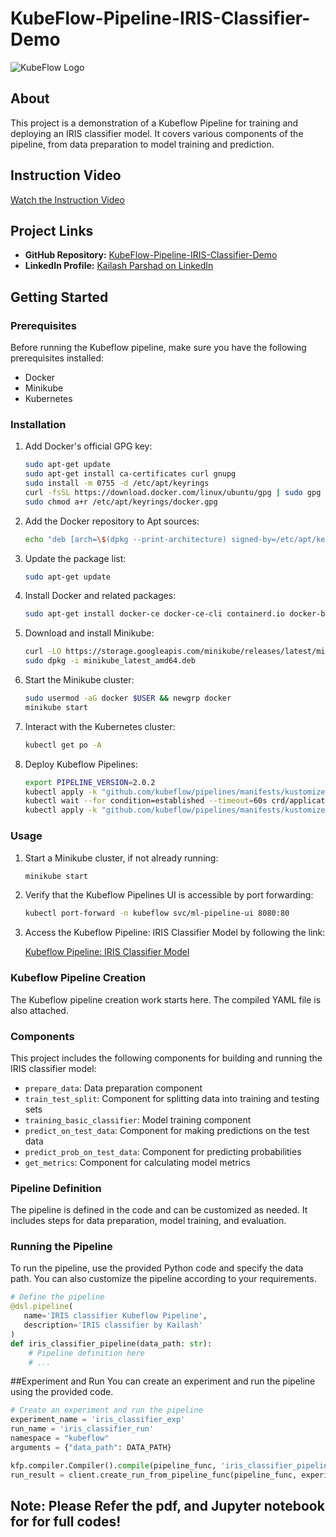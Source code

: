 # KubeFlow-Pipeline-IRIS-Classifier-Demo

![KubeFlow Logo](https://www.red-gate.com/simple-talk/wp-content/uploads/2021/01/word-image-36.png)

## About
This project is a demonstration of a Kubeflow Pipeline for training and deploying an IRIS classifier model. It covers various components of the pipeline, from data preparation to model training and prediction.

## Instruction Video
[Watch the Instruction Video](https://drive.google.com/file/d/1Ju_2At_mQSqJljelwt0OZtXGsf_9dwUk/view?usp=drive_link)

## Project Links
- **GitHub Repository:** [KubeFlow-Pipeline-IRIS-Classifier-Demo](https://github.com/at0m-b0mb/)
- **LinkedIn Profile:** [Kailash Parshad on LinkedIn](https://www.linkedin.com/in/kailash-parshad/)

## Getting Started

### Prerequisites
Before running the Kubeflow pipeline, make sure you have the following prerequisites installed:
- Docker
- Minikube
- Kubernetes

### Installation
1. Add Docker's official GPG key:

    ```bash
    sudo apt-get update
    sudo apt-get install ca-certificates curl gnupg
    sudo install -m 0755 -d /etc/apt/keyrings
    curl -fsSL https://download.docker.com/linux/ubuntu/gpg | sudo gpg --dearmor -o /etc/apt/keyrings/docker.gpg
    sudo chmod a+r /etc/apt/keyrings/docker.gpg
    ```

2. Add the Docker repository to Apt sources:

    ```bash
    echo "deb [arch=\$(dpkg --print-architecture) signed-by=/etc/apt/keyrings/docker.gpg] https://download.docker.com/linux/ubuntu \$(. /etc/os-release && echo \$VERSION_CODENAME) stable" | sudo tee /etc/apt/sources.list.d/docker.list > /dev/null
    ```

3. Update the package list:

    ```bash
    sudo apt-get update
    ```

4. Install Docker and related packages:

    ```bash
    sudo apt-get install docker-ce docker-ce-cli containerd.io docker-buildx-plugin docker-compose-plugin
    ```

5. Download and install Minikube:

    ```bash
    curl -LO https://storage.googleapis.com/minikube/releases/latest/minikube_latest_amd64.deb
    sudo dpkg -i minikube_latest_amd64.deb
    ```

6. Start the Minikube cluster:

    ```bash
    sudo usermod -aG docker $USER && newgrp docker
    minikube start
    ```

7. Interact with the Kubernetes cluster:

    ```bash
    kubectl get po -A
    ```

8. Deploy Kubeflow Pipelines:

    ```bash
    export PIPELINE_VERSION=2.0.2
    kubectl apply -k "github.com/kubeflow/pipelines/manifests/kustomize/cluster-scoped-resources?ref=$PIPELINE_VERSION"
    kubectl wait --for condition=established --timeout=60s crd/applications.app.k8s.io
    kubectl apply -k "github.com/kubeflow/pipelines/manifests/kustomize/env/platform-agnostic-pns?ref=$PIPELINE_VERSION"
    ```

### Usage

1. Start a Minikube cluster, if not already running:

    ```bash
    minikube start
    ```

2. Verify that the Kubeflow Pipelines UI is accessible by port forwarding:

    ```bash
    kubectl port-forward -n kubeflow svc/ml-pipeline-ui 8080:80
    ```

3. Access the Kubeflow Pipeline: IRIS Classifier Model by following the link:

    [Kubeflow Pipeline: IRIS Classifier Model](https://github.com/at0m-b0mb/KubeFlow-Pipeline-IRIS-Classifier-Demo/blob/main/KubeFlow_Pipeline_IRIS_Classifier_Kailash.ipynb)

### Kubeflow Pipeline Creation
The Kubeflow pipeline creation work starts here. The compiled YAML file is also attached.

### Components
This project includes the following components for building and running the IRIS classifier model:

- `prepare_data`: Data preparation component
- `train_test_split`: Component for splitting data into training and testing sets
- `training_basic_classifier`: Model training component
- `predict_on_test_data`: Component for making predictions on the test data
- `predict_prob_on_test_data`: Component for predicting probabilities
- `get_metrics`: Component for calculating model metrics

### Pipeline Definition
The pipeline is defined in the code and can be customized as needed. It includes steps for data preparation, model training, and evaluation.

### Running the Pipeline
To run the pipeline, use the provided Python code and specify the data path. You can also customize the pipeline according to your requirements.

```python
# Define the pipeline
@dsl.pipeline(
   name='IRIS classifier Kubeflow Pipeline',
   description='IRIS classifier by Kailash'
)
def iris_classifier_pipeline(data_path: str):
    # Pipeline definition here
    # ...
```
##Experiment and Run
You can create an experiment and run the pipeline using the provided code.
```python
# Create an experiment and run the pipeline
experiment_name = 'iris_classifier_exp'
run_name = 'iris_classifier_run'
namespace = "kubeflow"
arguments = {"data_path": DATA_PATH}

kfp.compiler.Compiler().compile(pipeline_func, 'iris_classifier_pipeline.yaml')
run_result = client.create_run_from_pipeline_func(pipeline_func, experiment_name=experiment_name, run_name=run_name, arguments=arguments)
```
## Note: Please Refer the pdf, and Jupyter notebook for for full codes!
